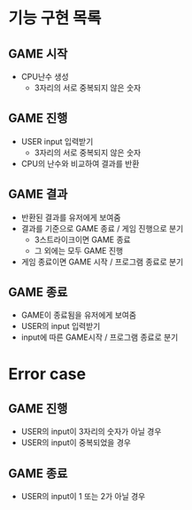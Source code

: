 # 기능 구현 목록

## GAME 시작

- CPU난수 생성
  - 3자리의 서로 중복되지 않은 숫자

## GAME 진행

- USER input 입력받기
  - 3자리의 서로 중복되지 않은 숫자
- CPU의 난수와 비교하여 결과를 반환

## GAME 결과

- 반환된 결과를 유저에게 보여줌
- 결과를 기준으로 GAME 종료 / 게임 진행으로 분기
  - 3스트라이크이면 GAME 종료
  - 그 외에는 모두 GAME 진행
- 게임 종료이면 GAME 시작 / 프로그램 종료로 분기

## GAME 종료

- GAME이 종료됨을 유저에게 보여줌
- USER의 input 입력받기
- input에 따른 GAME시작 / 프로그램 종료로 분기

# Error case

## GAME 진행

- USER의 input이 3자리의 숫자가 아닐 경우
- USER의 input이 중복되었을 경우

## GAME 종료

- USER의 input이 1 또는 2가 아닐 경우
